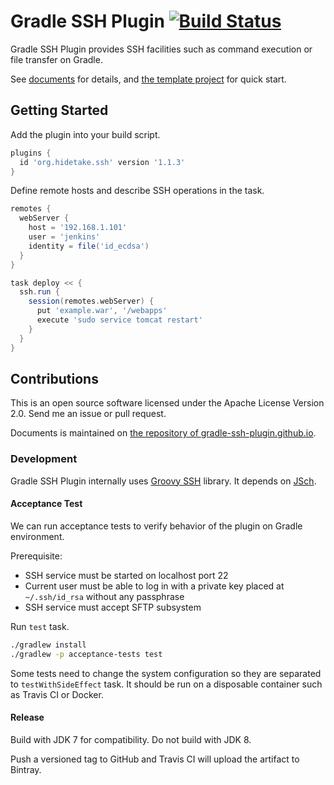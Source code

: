 Gradle SSH Plugin [![Build Status](https://travis-ci.org/int128/gradle-ssh-plugin.svg?branch=master)](https://travis-ci.org/int128/gradle-ssh-plugin)
=================

Gradle SSH Plugin provides SSH facilities such as command execution or file transfer on Gradle.

See [documents](https://gradle-ssh-plugin.github.io) for details,
and [the template project](https://github.com/gradle-ssh-plugin/template) for quick start.


Getting Started
---------------

Add the plugin into your build script.

```groovy
plugins {
  id 'org.hidetake.ssh' version '1.1.3'
}
```

Define remote hosts and describe SSH operations in the task.

```groovy
remotes {
  webServer {
    host = '192.168.1.101'
    user = 'jenkins'
    identity = file('id_ecdsa')
  }
}

task deploy << {
  ssh.run {
    session(remotes.webServer) {
      put 'example.war', '/webapps'
      execute 'sudo service tomcat restart'
    }
  }
}
```

Contributions
-------------

This is an open source software licensed under the Apache License Version 2.0.
Send me an issue or pull request.

Documents is maintained on [the repository of gradle-ssh-plugin.github.io](https://github.com/gradle-ssh-plugin/gradle-ssh-plugin.github.io).

### Development

Gradle SSH Plugin internally uses [Groovy SSH](https://github.com/int128/groovy-ssh) library.
It depends on [JSch](http://www.jcraft.com/jsch/).

#### Acceptance Test

We can run acceptance tests to verify behavior of the plugin on Gradle environment.

Prerequisite:

* SSH service must be started on localhost port 22
* Current user must be able to log in with a private key placed at `~/.ssh/id_rsa` without any passphrase
* SSH service must accept SFTP subsystem

Run `test` task.

```sh
./gradlew install
./gradlew -p acceptance-tests test
```

Some tests need to change the system configuration so they are separated to `testWithSideEffect` task.
It should be run on a disposable container such as Travis CI or Docker.

#### Release

Build with JDK 7 for compatibility. Do not build with JDK 8.

Push a versioned tag to GitHub and Travis CI will upload the artifact to Bintray.
